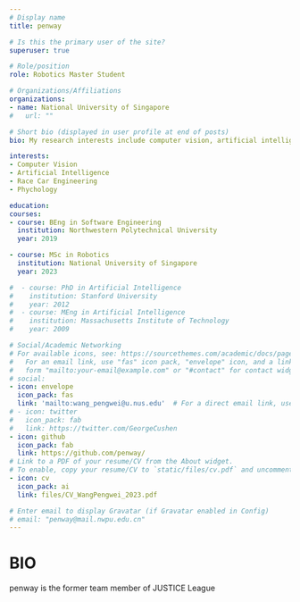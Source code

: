 ```yaml
---
# Display name
title: penway

# Is this the primary user of the site?
superuser: true

# Role/position
role: Robotics Master Student

# Organizations/Affiliations
organizations:
- name: National University of Singapore
#   url: ""

# Short bio (displayed in user profile at end of posts)
bio: My research interests include computer vision, artificial intelligence and software engineering.

interests:
- Computer Vision
- Artificial Intelligence
- Race Car Engineering
- Phychology

education:
courses:
- course: BEng in Software Engineering
  institution: Northwestern Polytechnical University
  year: 2019

- course: MSc in Robotics
  institution: National University of Singapore
  year: 2023

#  - course: PhD in Artificial Intelligence
#    institution: Stanford University
#    year: 2012
#  - course: MEng in Artificial Intelligence
#    institution: Massachusetts Institute of Technology
#    year: 2009

# Social/Academic Networking
# For available icons, see: https://sourcethemes.com/academic/docs/page-builder/#icons
#   For an email link, use "fas" icon pack, "envelope" icon, and a link in the
#   form "mailto:your-email@example.com" or "#contact" for contact widget.
# social:
- icon: envelope
  icon_pack: fas
  link: 'mailto:wang_pengwei@u.nus.edu'  # For a direct email link, use "mailto:test@example.org".
# - icon: twitter
#   icon_pack: fab
#   link: https://twitter.com/GeorgeCushen
- icon: github
  icon_pack: fab
  link: https://github.com/penway/
# Link to a PDF of your resume/CV from the About widget.
# To enable, copy your resume/CV to `static/files/cv.pdf` and uncomment the lines below.
- icon: cv
  icon_pack: ai                                                                                                                                                                                                                                                                                                             
  link: files/CV_WangPengwei_2023.pdf

# Enter email to display Gravatar (if Gravatar enabled in Config)
# email: "penway@mail.nwpu.edu.cn"
---
```

# BIO
penway is the former team member of JUSTICE League